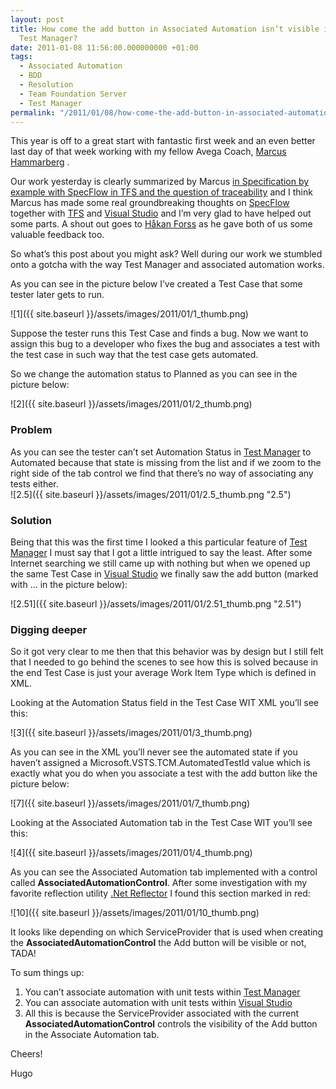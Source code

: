 ```yaml
---
layout: post
title: How come the add button in Associated Automation isn’t visible in Microsoft
  Test Manager?
date: 2011-01-08 11:56:00.000000000 +01:00
tags:
  - Associated Automation
  - BDD
  - Resolution
  - Team Foundation Server
  - Test Manager
permalink: "/2011/01/08/how-come-the-add-button-in-associated-automation-isnt-visible-in-microsoft-test-manager/"
---
```


This year is off to a great start with fantastic first week and an even better last day of that week working with my fellow Avega Coach, [Marcus Hammarberg](http://www.marcusoft.net) .

Our work yesterday is clearly summarized by Marcus [in Specification by example with SpecFlow in TFS and the question of traceability](http://www.marcusoft.net/2011/01/specification-by-example-with-specflow.html) and I think Marcus has made some real groundbreaking thoughts on [SpecFlow](http://specflow.org/) together with [TFS](http://msdn.microsoft.com/en-us/vstudio/ff637362) and [Visual Studio](http://www.microsoft.com/visualstudio/en-us) and I’m very glad to have helped out some parts. A shout out goes to [Håkan Forss](http://hakanforss.wordpress.com/) as he gave both of us some valuable feedback too.

So what’s this post about you might ask? Well during our work we stumbled onto a gotcha with the way Test Manager and associated automation works.

As you can see in the picture below I’ve created a Test Case that some tester later gets to run.

![1]({{ site.baseurl }}/assets/images/2011/01/1_thumb.png)

Suppose the tester runs this Test Case and finds a bug. Now we want to assign this bug to a developer who fixes the bug and associates a test with the test case in such way that the test case gets automated.

So we change the automation status to Planned as you can see in the picture below:

![2]({{ site.baseurl }}/assets/images/2011/01/2_thumb.png)

### Problem

As you can see the tester can’t set Automation Status in [Test Manager](http://msdn.microsoft.com/en-us/library/ms182409.aspx) to Automated because that state is missing from the list and if we zoom to the right side of the tab control we find that there’s no way of associating any tests either.  
![2.5]({{ site.baseurl }}/assets/images/2011/01/2.5_thumb.png "2.5")

### Solution

Being that this was the first time I looked a this particular feature of [Test Manager](http://msdn.microsoft.com/en-us/library/ms182409.aspx) I must say that I got a little intrigued to say the least. After some Internet searching we still came up with nothing but when we opened up the same Test Case in [Visual Studio](http://www.microsoft.com/visualstudio/en-us) we finally saw the add button (marked with … in the picture below):

![2.51]({{ site.baseurl }}/assets/images/2011/01/2.51_thumb.png "2.51")

### Digging deeper

So it got very clear to me then that this behavior was by design but I still felt that I needed to go behind the scenes to see how this is solved because in the end Test Case is just your average Work Item Type which is defined in XML.

Looking at the Automation Status field in the Test Case WIT XML you’ll see this:

![3]({{ site.baseurl }}/assets/images/2011/01/3_thumb.png)

As you can see in the XML you’ll never see the automated state if you haven’t assigned a Microsoft.VSTS.TCM.AutomatedTestId value which is exactly what you do when you associate a test with the add button like the picture below:

![7]({{ site.baseurl }}/assets/images/2011/01/7_thumb.png)

Looking at the Associated Automation tab in the Test Case WIT you’ll see this:

![4]({{ site.baseurl }}/assets/images/2011/01/4_thumb.png)

As you can see the Associated Automation tab implemented with a control called **AssociatedAutomationControl**. After some investigation with my favorite reflection utility [.Net Reflector](http://www.red-gate.com/products/dotnet-development/reflector/) I found this section marked in red:

![10]({{ site.baseurl }}/assets/images/2011/01/10_thumb.png)

It looks like depending on which ServiceProvider that is used when creating the **AssociatedAutomationControl** the Add button will be visible or not, TADA!

To sum things up:

1. You can’t associate automation with unit tests within [Test Manager](http://msdn.microsoft.com/en-us/library/ms182409.aspx)
2. You can associate automation with unit tests within [Visual Studio](http://www.microsoft.com/visualstudio/en-us)
3. All this is because the ServiceProvider associated with the current **AssociatedAutomationControl** controls the visibility of the Add button in the Associate Automation tab.

Cheers!

Hugo
